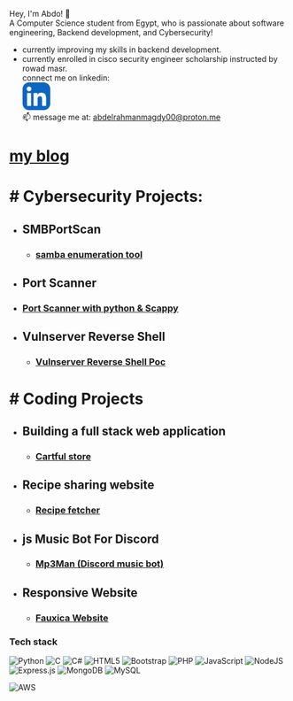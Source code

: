 Hey, I'm Abdo! 👋  <br>A Computer Science student from Egypt, who is passionate about software engineering, Backend development, and Cybersecurity!
- currently improving my skills in backend development.
- currently enrolled in cisco security engineer scholarship instructed by rowad masr.
 <br> connect me on linkedin: <div id="user-content-badges" dir="auto">
  <a href="https://www.linkedin.com/in/abdomagdy00/" rel="nofollow">
    <img src="https://github.com/tandpfun/skill-icons/raw/main/icons/LinkedIn.svg" alt="LinkedIn Badge" width="50" height="50" style="max-width: 100%;"> 
  </a>
  <br> 📫 message me at: abdelrahmanmagdy00@proton.me
</div>  

# [ **my blog**](https://the-cyber-sentinel.gitbook.io/wiki/)

# # Cybersecurity Projects: 
- ##  **SMBPortScan**
  - ### [samba enumeration tool](https://github.com/abdomagdy0/smb-enum)
    
- ## **Port Scanner**
-  ### [Port Scanner with python & Scappy](https://github.com/abdomagdy0/port-scanner)  

- ## **Vulnserver Reverse Shell**
  -  ### [Vulnserver Reverse Shell Poc](https://github.com/abdomagdy0/vulnserver-Reverse-shell)
  


#  #  Coding Projects 

- ## **Building a full stack web application**
  - ###  [Cartful store](https://github.com/abdomagdy0/Cartful)
  
- ## **Recipe sharing website**
  - ###  [Recipe fetcher](https://github.com/abdomagdy0/Find-Recipe)

- ## **js Music Bot For Discord**
  - ### [Mp3Man (Discord music bot)](https://github.com/abdomagdy0/music-bot)


 - ## **Responsive Website**
    - ### [Fauxica Website](https://github.com/abdomagdy0/Frontend-website)
    
### Tech stack
![Python](https://img.shields.io/badge/python-3670A0?style=for-the-badge&logo=python&logoColor=ffdd54)
![C](https://img.shields.io/badge/c-%2300599C.svg?style=for-the-badge&logo=c&logoColor=white)
![C#](https://img.shields.io/badge/c%23-%23239120.svg?style=for-the-badge&logo=csharp&logoColor=white)
![HTML5](https://img.shields.io/badge/html5-%23E34F26.svg?style=for-the-badge&logo=html5&logoColor=white)
![Bootstrap](https://img.shields.io/badge/bootstrap-%238511FA.svg?style=for-the-badge&logo=bootstrap&logoColor=white)
![PHP](https://img.shields.io/badge/php-%23777BB4.svg?style=for-the-badge&logo=php&logoColor=white)
![JavaScript](https://img.shields.io/badge/javascript-%23323330.svg?style=for-the-badge&logo=javascript&logoColor=%23F7DF1E)
![NodeJS](https://img.shields.io/badge/node.js-6DA55F?style=for-the-badge&logo=node.js&logoColor=white)                                                                                                                           
![Express.js](https://img.shields.io/badge/express.js-%23404d59.svg?style=for-the-badge&logo=express&logoColor=%2361DAFB)
![MongoDB](https://img.shields.io/badge/MongoDB-%234ea94b.svg?style=for-the-badge&logo=mongodb&logoColor=white)
![MySQL](https://img.shields.io/badge/mysql-4479A1.svg?style=for-the-badge&logo=mysql&logoColor=white)
 
![AWS](https://img.shields.io/badge/AWS-%23FF9900.svg?style=for-the-badge&logo=amazon-aws&logoColor=white)


</article>
  </div>
</div>

